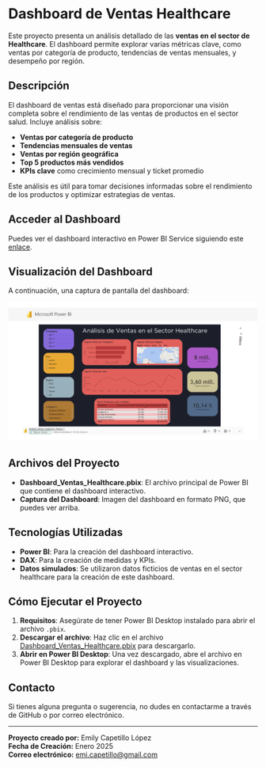 # Dashboard de Ventas Healthcare

Este proyecto presenta un análisis detallado de las **ventas en el sector de Healthcare**. El dashboard permite explorar varias métricas clave, como ventas por categoría de producto, tendencias de ventas mensuales, y desempeño por región.

## Descripción

El dashboard de ventas está diseñado para proporcionar una visión completa sobre el rendimiento de las ventas de productos en el sector salud. Incluye análisis sobre:

- **Ventas por categoría de producto**
- **Tendencias mensuales de ventas**
- **Ventas por región geográfica**
- **Top 5 productos más vendidos**
- **KPIs clave** como crecimiento mensual y ticket promedio

Este análisis es útil para tomar decisiones informadas sobre el rendimiento de los productos y optimizar estrategias de ventas.

## Acceder al Dashboard

Puedes ver el dashboard interactivo en Power BI Service siguiendo este [enlace](https://app.powerbi.com/groups/me/reports/86a86ea2-b9bc-488e-a97c-592287bc5708/e5bc2d7e9130b9f66006?experience=power-bi).

## Visualización del Dashboard

A continuación, una captura de pantalla del dashboard:

![Dashboard de Ventas Healthcare](Dashboard_Healtcare.png)

## Archivos del Proyecto

- **Dashboard_Ventas_Healthcare.pbix**: El archivo principal de Power BI que contiene el dashboard interactivo.
- **Captura del Dashboard**: Imagen del dashboard en formato PNG, que puedes ver arriba.

## Tecnologías Utilizadas

- **Power BI**: Para la creación del dashboard interactivo.
- **DAX**: Para la creación de medidas y KPIs.
- **Datos simulados**: Se utilizaron datos ficticios de ventas en el sector healthcare para la creación de este dashboard.

## Cómo Ejecutar el Proyecto

1. **Requisitos**: Asegúrate de tener Power BI Desktop instalado para abrir el archivo `.pbix`.
2. **Descargar el archivo**: Haz clic en el archivo [Dashboard_Ventas_Healthcare.pbix](./Dashboard_Ventas_Healthcare.pbix) para descargarlo.
3. **Abrir en Power BI Desktop**: Una vez descargado, abre el archivo en Power BI Desktop para explorar el dashboard y las visualizaciones.

## Contacto

Si tienes alguna pregunta o sugerencia, no dudes en contactarme a través de GitHub o por correo electrónico.

---

**Proyecto creado por:** Emily Capetillo López  
**Fecha de Creación:** Enero 2025  
**Correo electrónico:** [emi.capetillo@gmail.com](mailto:emi.capetillo@gmail.com)
